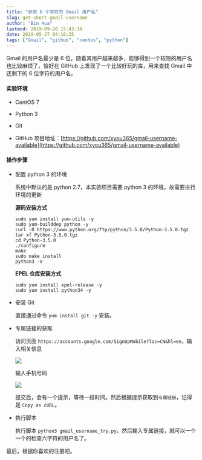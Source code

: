 ```yaml
---
title: "获取 6 个字符的 Gmail 用户名"
slug: get-short-gmail-username
author: "Bin Hua"
lastmod: 2019-09-20 15:43:34
date: 2019-05-27 04:16:35
tags: ["Gmail", "github", "centos", "python"]
---
```


Gmail 的用户名最少是 6 位，随着其用户越来越多，能够得到一个较短的用户名也比较麻烦了，恰好在 GitHub 上发现了一个比较好玩的库，用来查找 Gmail 中还剩下的 6 位字符的用户名。

#### 实验环境

-  CentOS 7

-  Python 3

-  Git

-  GitHub 项目地址：[https://github.com/xyou365/gmail-username-available](https://github.com/xyou365/gmail-username-available)

#### 操作步骤

-  配置 python 3 的环境

    系统中默认的是 python 2.7，本实验项目需要 python 3 的环境，故需要进行环境的更新
    
    **源码安装方式**
    
    ```
    sudo yum install yum-utils -y
    sudo yum-builddep python -y
    curl -O https://www.python.org/ftp/python/3.5.0/Python-3.5.0.tgz
    tar xf Python-3.5.0.tgz
    cd Python-3.5.0
    ./configure
    make
    sudo make install
    python3 -V
    ```
    
    **EPEL 仓库安装方式**
    
    ```
    sudo yum install epel-release -y
    sudo yum install python34 -y
    ```
    
- 安装 Git

    直接通过命令 `yum install git -y` 安装。
    
- 专属链接的获取

    访问页面 `https://accounts.google.com/SignUpMobile?loc=CN&hl=en`，输入相关信息
    
    ![](/imgs/get-short-gmail-username-01.png)
    
    输入手机号码
    
    ![](/imgs/get-short-gmail-username-02.png)
    
    提交后，会有一个提示，等待一段时间。然后根据提示获取到`专属链接`，记得是 `Copy as cURL`。
    
- 执行脚本

    执行脚本 `python3 gmail_username_try.py`，然后输入专属链接，就可以一个一个的检查六字符的用户名了。
    
    
最后，根据你喜欢的注册吧。
    
    
    